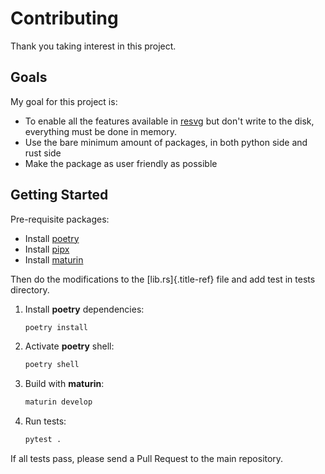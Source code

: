 # Contributing

Thank you taking interest in this project.

## Goals

My goal for this project is:

-   To enable all the features available in [resvg](https://github.com/razrfalcon/resvg) but don't write to the disk, everything must be done in memory.
-   Use the bare minimum amount of packages, in both python side and rust side
-   Make the package as user friendly as possible

## Getting Started

Pre-requisite packages:

-   Install [poetry](https://python-poetry.org/)
-   Install [pipx](https://pipx.pypa.io/stable/installation/)
-   Install [maturin](https://www.maturin.rs/tutorial)

Then do the modifications to the [lib.rs]{.title-ref} file and add test
in tests directory.

1.  Install **poetry** dependencies:

    ```sh
    poetry install
    ```

2.  Activate **poetry** shell:

    ```sh
    poetry shell
    ```

3.  Build with **maturin**:

    ```sh
    maturin develop
    ```

4.  Run tests:

    ```sh
    pytest .
    ```

If all tests pass, please send a Pull Request to the main repository.
